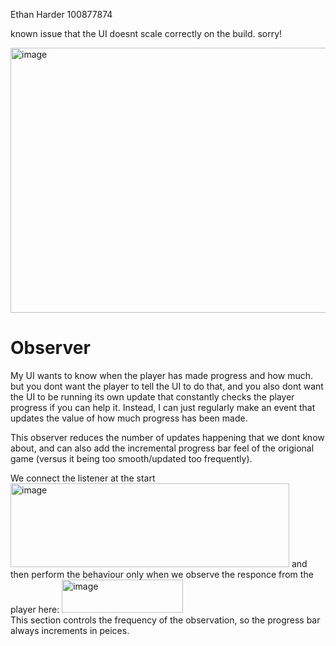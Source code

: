 Ethan Harder 100877874


known issue that the UI doesnt scale correctly on the build. sorry!

<img width="751" height="424" alt="image" src="https://github.com/user-attachments/assets/c59e7283-db20-49db-b1bd-17d6baa901e3" />

# Observer

My UI wants to know when the player has made progress and how much. but you dont want the player to tell the UI to do that, and you also dont want the UI to be running its own update that constantly checks the player progress if you can help it. Instead, I can just regularly make an event that updates the value of how much progress has been made.

This observer reduces the number of updates happening that we dont know about, and can also add the incremental progress bar feel of the origional game (versus it being too smooth/updated too frequently).

We connect the listener at the start
<img width="446" height="134" alt="image" src="https://github.com/user-attachments/assets/8a2d3e39-f146-44d8-bf77-d5791145021d" />
and then perform the behaviour only when we observe the responce from the player here:  <img width="194" height="53" alt="image" src="https://github.com/user-attachments/assets/48e76f79-9700-4fd1-944e-94996d91264d" />  
This section controls the frequency of the observation, so the progress bar always increments in peices.



